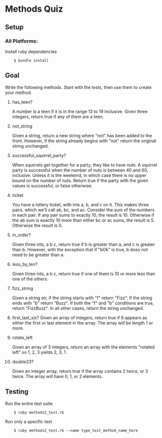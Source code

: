 # Methods Quiz

## Setup

### All Platforms:

Install ruby dependencies

```
    $ bundle install
``` 

## Goal

Write the following methods. Start with the tests, then use them to create your method.

1. has_teen?

    A number is a teen if it is in the range 13 to 19 inclusive. Given three integers, return true if any of them are a teen.
2. not_string

    Given a string, return a new string where "not" has been added to the front. However, if the string already begins with "not" return the original string unchanged.
3. successful_squirrel_party?

    When squirrels get together for a party, they like to have nuts. A squirrel party is successful when the number of nuts is between 40 and 60, inclusive. Unless it is the weekend, in which case there is no upper bound on the number of nuts. Return true if the party with the given values is successful, or false otherwise. 
4. ticket

    You have a lottery ticket, with ints a, b, and c on it. This makes three pairs, which we'll call ab, bc, and ac. Consider the sum of the numbers in each pair. If any pair sums to exactly 10, the result is 10. Otherwise if the ab sum is exactly 10 more than either bc or ac sums, the result is 5. Otherwise the result is 0.
5. in_order?

    Given three ints, a b c, return true if b is greater than a, and c is greater than b. However, with the exception that if "bOk" is true, b does not need to be greater than a. 
6. less_by_ten?

    Given three ints, a b c, return true if one of them is 10 or more less than one of the others.
7. fizz_string

    Given a string str, if the string starts with "f" return "Fizz". If the string ends with "b" return "Buzz". If both the "f" and "b" conditions are true, return "FizzBuzz". In all other cases, return the string unchanged.
8. first_last_six?
    Given an array of integers, return true if 6 appears as either the first or last element in the array. The array will be length 1 or more.
9. rotate_left

    Given an array of 3 integers, return an array with the elements "rotated left" so 1, 2, 3 yields 2, 3, 1.
10. double23?

    Given an integer array, return true if the array contains 2 twice, or 3 twice. The array will have 0, 1, or 2 elements.


## Testing

Run the entire test suite

```
    $ ruby methods2_test.rb
```

Run only a specific test

```
    $ ruby methods2_test.rb --name type_test_method_name_here
```